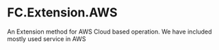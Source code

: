 # FC.Extension.AWS
An Extension method for AWS Cloud based operation. We have included mostly used service in AWS
